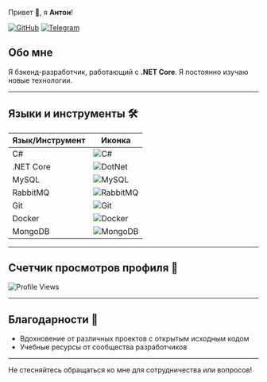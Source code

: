 

Привет 👋, я **Антон**!

[![GitHub](https://img.shields.io/badge/GitHub-%23000000.svg?style=for-the-badge&logo=github&logoColor=white)](https://github.com/JotaroSamo)
[![Telegram](https://img.shields.io/badge/Telegram-%23345B8D.svg?style=for-the-badge&logo=telegram&logoColor=white)](https://t.me/dk_tengen)

## Обо мне
Я бэкенд-разработчик, работающий с **.NET Core**. Я постоянно изучаю новые технологии.

---

## Языки и инструменты 🛠️

| Язык/Инструмент | Иконка |
|------------------|--------|
| C#               | ![C#](https://img.icons8.com/color/48/000000/c-sharp-logo.png) |
| .NET Core        | ![DotNet](https://img.icons8.com/color/48/000000/net-framework.png) |
| MySQL            | ![MySQL](https://img.icons8.com/color/48/000000/mysql-logo.png) |
| RabbitMQ         | ![RabbitMQ](https://img.icons8.com/color/48/000000/rabbitmq.png) |
| Git              | ![Git](https://img.icons8.com/color/48/000000/git.png) |
| Docker           | ![Docker](https://img.icons8.com/color/48/000000/docker.png) |
| MongoDB          | ![MongoDB](https://img.icons8.com/color/48/000000/mongodb.png) |

---

## Счетчик просмотров профиля 👀
![Profile Views](https://img.shields.io/badge/Profile%20Views-0-blue?style=flat)

---


## Благодарности 🙏
- Вдохновение от различных проектов с открытым исходным кодом
- Учебные ресурсы от сообщества разработчиков

---

Не стесняйтесь обращаться ко мне для сотрудничества или вопросов!

